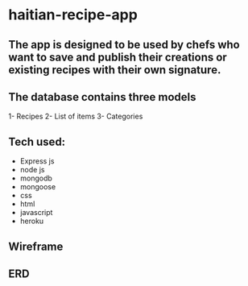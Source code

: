 # haitian-recipe-app

## The app is designed to be used by chefs who want to save and publish their creations or existing recipes with their own signature. 

## The database contains three models 
1- Recipes
2- List of items
3- Categories

## Tech used:
- Express js
- node js
- mongodb
- mongoose
- css 
- html
- javascript
- heroku

## Wireframe

## ERD
